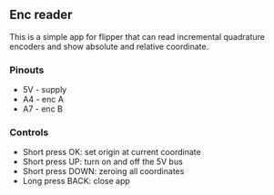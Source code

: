 ## Enc reader

This is a simple app for flipper that can read incremental quadrature encoders and show absolute and relative coordinate.

### Pinouts

- 5V - supply
- A4 - enc A
- A7 - enc B

### Controls

- Short press OK: set origin at current coordinate
- Short press UP: turn on and off the 5V bus
- Short press DOWN: zeroing all coordinates
- Long press BACK: close app

